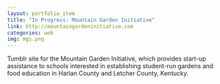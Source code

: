 ```yaml
---
layout: portfolio_item
title: "In Progress: Mountain Garden Initiative"
link: http://mountaingardeninitiative.com
categories: web
img: mgi.png
---
```


Tumblr site for the Mountain Garden Initiative, which provides start-up assistance to schools interested in establishing student-run gardens and food education in Harlan County and Letcher County, Kentucky.
